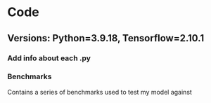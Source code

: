 # Code

## Versions: Python=3.9.18, Tensorflow=2.10.1

### Add info about each .py


### Benchmarks
Contains a series of benchmarks used to test my model against